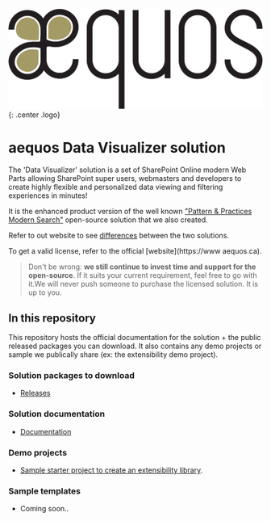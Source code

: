 !["aequos"](./assets/aequos_logo_noir.png){: .center .logo}

# aequos Data Visualizer solution

The 'Data Visualizer' solution is a set of SharePoint Online modern Web Parts allowing SharePoint super users, webmasters and developers to create highly flexible and personalized data viewing and filtering experiences in minutes!

It is the enhanced product version of the well known ["Pattern & Practices Modern Search"](https://github.com/microsoft-search/pnp-modern-search) open-source solution that we also created.

Refer to out website to see [differences]() between the two solutions.

To get a valid license, refer to the official [website](https://www
aequos.ca).

> Don't be wrong: **we still continue to invest time and support for the open-source**. If it suits your current requirement, feel free to go with it.We will never push someone to purchase the licensed solution. It is up to you.

## In this repository

This repository hosts the official documentation for the solution + the public released packages you can download. It also contains any demo projects or sample we publically share (ex: the extensibility demo project).

### Solution packages to download

- [Releases](https://github.com/aequos-solutions/modern-data-visualizer/releases)

### Solution documentation

- [Documentation](https://)

### Demo projects

- [Sample starter project to create an extensibility library](./extensibility-library-demo).

### Sample templates

- Coming soon..


